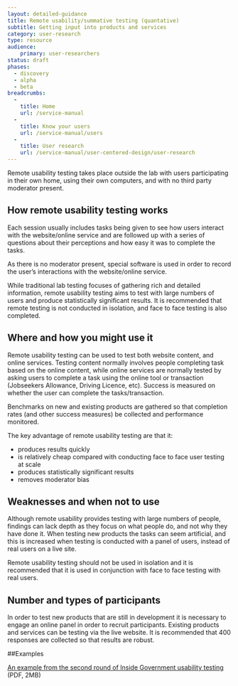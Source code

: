 ```yaml
---
layout: detailed-guidance
title: Remote usability/summative testing (quantative)
subtitle: Getting input into products and services
category: user-research
type: resource
audience:
    primary: user-researchers
status: draft
phases:
  - discovery
  - alpha
  - beta
breadcrumbs:
  -
    title: Home
    url: /service-manual
  -
    title: Know your users
    url: /service-manual/users
  -
    title: User research
    url: /service-manual/user-centered-design/user-research
---
```


Remote usability testing takes place outside the lab with users participating in their own home, using their own computers, and with no third party moderator present.

## How remote usability testing works

Each session usually includes tasks being given to see how users interact with the website/online service and are followed up with a series of questions about their perceptions and how easy it was to complete the tasks.

As there is no moderator present, special software is used in order to record the user’s interactions with the website/online service.

While traditional lab testing focuses of gathering rich and detailed information, remote usability testing aims to test with large numbers of users and produce statistically significant results. It is recommended that remote testing is not conducted in isolation, and face to face testing is also completed.

## Where and how you might use it

Remote usability testing can be used to test both website content, and online services. Testing content normally involves people completing task based on the online content, while online services are normally tested by asking users to complete a task using the online tool or transaction (Jobseekers Allowance, Driving Licence, etc). Success is measured on whether the user can complete the tasks/transaction.

Benchmarks on new and existing products are gathered so that completion rates (and other success measures) be collected and performance monitored.

The key advantage of remote usability testing are that it:

* produces results quickly
* is relatively cheap compared with conducting face to face user testing at scale
* produces statistically significant results
* removes moderator bias

## Weaknesses and when not to use

Although remote usability provides testing with large numbers of people, findings can lack depth as they focus on what people do, and not why they have done it. When testing new products the tasks can seem artificial, and this is increased when testing is conducted with a panel of users, instead of real users on a live site.

Remote usability testing should not be used in isolation and it is recommended that it is used in conjunction with face to face testing with real users.

## Number and types of participants

In order to test new products that are still in development it is necessary to engage an online panel in order to recruit participants. Existing products and services can be testing via the live website. It is recommended that 400 responses are collected so that results are robust.

##Examples

[An example from the second round of Inside Government usability testing](/service-manual/assets/documents/Inside-Gov-Summative-Final.pdf) (PDF, 2MB)